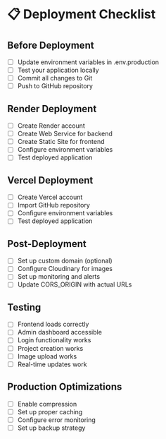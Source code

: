 # 📋 Deployment Checklist

## Before Deployment

- [ ] Update environment variables in .env.production
- [ ] Test your application locally
- [ ] Commit all changes to Git
- [ ] Push to GitHub repository

## Render Deployment

- [ ] Create Render account
- [ ] Create Web Service for backend
- [ ] Create Static Site for frontend
- [ ] Configure environment variables
- [ ] Test deployed application

## Vercel Deployment

- [ ] Create Vercel account
- [ ] Import GitHub repository
- [ ] Configure environment variables
- [ ] Test deployed application

## Post-Deployment

- [ ] Set up custom domain (optional)
- [ ] Configure Cloudinary for images
- [ ] Set up monitoring and alerts
- [ ] Update CORS_ORIGIN with actual URLs

## Testing

- [ ] Frontend loads correctly
- [ ] Admin dashboard accessible
- [ ] Login functionality works
- [ ] Project creation works
- [ ] Image upload works
- [ ] Real-time updates work

## Production Optimizations

- [ ] Enable compression
- [ ] Set up proper caching
- [ ] Configure error monitoring
- [ ] Set up backup strategy
